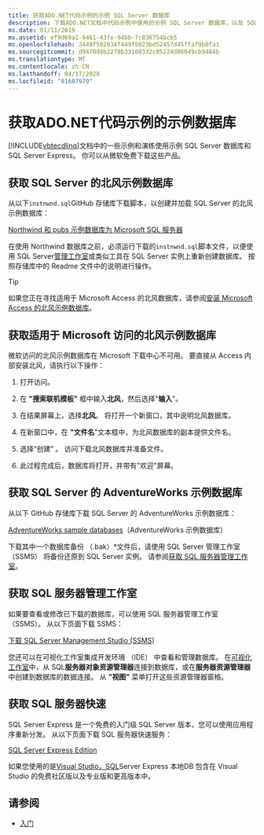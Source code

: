 ```yaml
---
title: 获取ADO.NET代码示例的示例 SQL Server 数据库
description: 下载ADO.NET文档中代码示例中使用的示例 SQL Server 数据库，以及 SQL Server 和管理工具
ms.date: 01/11/2019
ms.assetid: ef9d69a1-9461-43fe-94bb-7c836754bcb5
ms.openlocfilehash: 3449f502834f449f5023bd52457d45ffaf9b0fa1
ms.sourcegitcommit: d9470d8b2278b33108332c05224d86049cb9484b
ms.translationtype: MT
ms.contentlocale: zh-CN
ms.lasthandoff: 04/17/2020
ms.locfileid: "81607979"
---
```

# <a name="get-the-sample-databases-for-adonet-code-samples"></a>获取ADO.NET代码示例的示例数据库

[!INCLUDE[vbtecdlinq](../../../../../../includes/vbtecdlinq-md.md)]文档中的一些示例和演练使用示例 SQL Server 数据库和 SQL Server Express。 你可以从微软免费下载这些产品。

## <a name="get-the-northwind-sample-database-for-sql-server"></a>获取 SQL Server 的北风示例数据库

从以下`instnwnd.sql`GitHub 存储库下载脚本，以创建并加载 SQL Server 的北风示例数据库：

[Northwind 和 pubs 示例数据库为 Microsoft SQL 服务器](https://github.com/Microsoft/sql-server-samples/tree/master/samples/databases/northwind-pubs)

在使用 Northwind 数据库之前，必须运行下载的`instnwnd.sql`脚本文件，以便使用 SQL Server[管理工作室](#get_ssms)或类似工具在 SQL Server 实例上重新创建数据库。 按照存储库中的 Readme 文件中的说明进行操作。

> [!TIP]
> 如果您正在寻找适用于 Microsoft Access 的北风数据库，请参阅[安装 Microsoft Access 的北风示例数据库](#northwind_access)。

## <a name="get-the-northwind-sample-database-for-microsoft-access"></a><a name="northwind_access"></a>获取适用于 Microsoft 访问的北风示例数据库

微软访问的北风示例数据库在 Microsoft 下载中心不可用。 要直接从 Access 内部安装北风，请执行以下操作：

1. 打开访问。

1. 在 **"搜索联机模板"** 框中输入**北风**，然后选择"**输入**"。

1. 在结果屏幕上，选择**北风**。 将打开一个新窗口，其中说明北风数据库。

1. 在新窗口中，在 **"文件名**"文本框中，为北风数据库的副本提供文件名。

1. 选择“创建”  。 访问下载北风数据库并准备文件。

1. 此过程完成后，数据库将打开，并带有"欢迎"屏幕。

## <a name="get-the-adventureworks-sample-database-for-sql-server"></a>获取 SQL Server 的 AdventureWorks 示例数据库

从以下 GitHub 存储库下载 SQL Server 的 AdventureWorks 示例数据库：

[AdventureWorks sample databases](https://github.com/Microsoft/sql-server-samples/releases/tag/adventureworks)（AdventureWorks 示例数据库）

下载其中一个数据库备份 （.bak）\*文件后，请使用 SQL Server 管理工作室 （SSMS） 将备份还原到 SQL Server 实例。 请参阅[获取 SQL 服务器管理工作室](#get_ssms)。

## <a name="get-sql-server-management-studio"></a><a name="get_ssms"></a>获取 SQL 服务器管理工作室
如果要查看或修改已下载的数据库，可以使用 SQL 服务器管理工作室 （SSMS）。 从以下页面下载 SSMS：

[下载 SQL Server Management Studio (SSMS)](/sql/ssms/download-sql-server-management-studio-ssms)

您还可以在可视化工作室集成开发环境 （IDE） 中查看和管理数据库。 在[可视化工作室](https://www.visualstudio.com/downloads/?utm_medium=microsoft&utm_source=docs.microsoft.com&utm_campaign=button+cta&utm_content=download+vs2019)中，从 SQL**服务器对象资源管理器**连接到数据库，或在**服务器资源管理器**中创建到数据库的数据连接。 从 **"视图"** 菜单打开这些资源管理器窗格。

## <a name="get-sql-server-express"></a><a name="get_sql"></a>获取 SQL 服务器快速

SQL Server Express 是一个免费的入门级 SQL Server 版本，您可以使用应用程序重新分发。 从以下页面下载 SQL 服务器快速服务：
  
[SQL Server Express Edition](https://www.microsoft.com/sql-server/sql-server-editions-express)

如果您使用的是[Visual Studio，SQL](https://www.visualstudio.com/downloads/?utm_medium=microsoft&utm_source=docs.microsoft.com&utm_campaign=button+cta&utm_content=download+vs2019)Server Express 本地DB 包含在 Visual Studio 的免费社区版以及专业版和更高版本中。  

## <a name="see-also"></a>请参阅

- [入门](getting-started.md)
